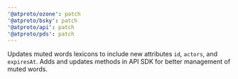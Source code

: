 ```yaml
---
'@atproto/ozone': patch
'@atproto/bsky': patch
'@atproto/api': patch
'@atproto/pds': patch
---
```


Updates muted words lexicons to include new attributes `id`, `actors`, and `expiresAt`. Adds and updates methods in API SDK for better management of muted words.
